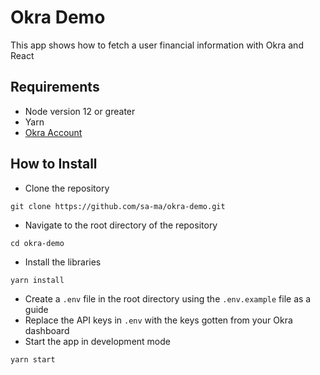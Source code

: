 # Okra Demo

This app shows how to fetch a user financial information with Okra and React

## Requirements
- Node version 12 or greater
- Yarn
- [Okra Account](https://dash.okra.ng/)

## How to Install
- Clone the repository
```
git clone https://github.com/sa-ma/okra-demo.git
```
- Navigate to the root directory of the repository
```
cd okra-demo
```
- Install the libraries
```
yarn install
```
- Create a `.env` file in the root directory using the `.env.example` file as a guide
- Replace the API keys in `.env` with the keys gotten from your Okra dashboard
- Start the app in development mode
```
yarn start
```